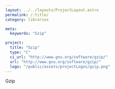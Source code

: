 ```yaml
---
layout: ../../layouts/ProjectLayout.astro
permalink: /:title/
category: libraries

meta:
  keywords: "Gzip"

project:
  title: "Gzip"
  type: "C"
  ci_url: "http://www.gnu.org/software/gzip/"
  url: "http://www.gnu.org/software/gzip/"
  logo: "/public/assets/projectLogos/gzip.png"
---
```


<p>Gzip</p>
